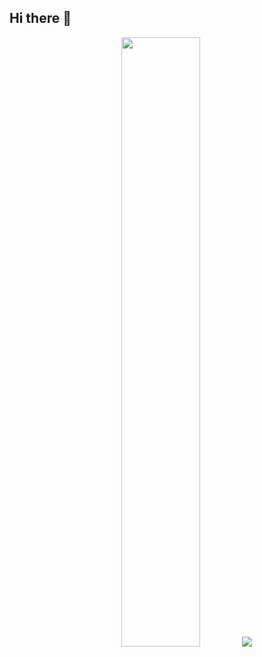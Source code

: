 ## Hi there 👋

<div align="center">


  <img height="50%" width="auto" src ="https://github-readme-stats.vercel.app/api/top-langs/?username=aurislisboa&layout=compact&hide_border=true&theme=darcula&bg_color=00000000&langs_count=6&hide=jupyter%20notebook,tex,css,php">
  <img src ="https://github-readme-streak-stats.herokuapp.com?user=aurislisboa&theme=darcula&hide_border=true&background=FFFFFF00">
  <br>
  <br>
  
</div>


<!--
**aurislisboa/aurislisboa** is a ✨ _special_ ✨ repository because its `README.md` (this file) appears on your GitHub profile.

Here are some ideas to get you started:

- 🔭 I’m currently working on ...
- 🌱 I’m currently learning ...
- 👯 I’m looking to collaborate on ...
- 🤔 I’m looking for help with ...
- 💬 Ask me about ...
- 📫 How to reach me: ...
- 😄 Pronouns: ...
- ⚡ Fun fact: ...
-->

